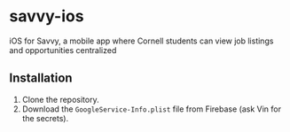 # savvy-ios
iOS for Savvy, a mobile app where Cornell students can view job listings and opportunities centralized

## Installation
1. Clone the repository.
2. Download the `GoogleService-Info.plist` file from Firebase (ask Vin for the secrets).
